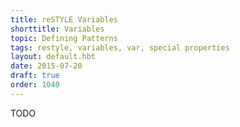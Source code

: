 ```yaml
---
title: reSTYLE Variables
shorttitle: Variables
topic: Defining Patterns
tags: restyle, variables, var, special properties
layout: default.hbt
date: 2015-07-20
draft: true
order: 1040
---
```


TODO
